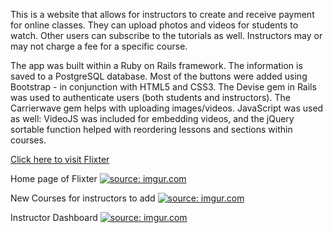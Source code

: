 This is a website that allows for instructors to create and receive payment for online classes. They can upload photos and videos for students to watch. Other users can subscribe to the tutorials as well. Instructors may or may not charge a fee for a specific course.

The app was built within a Ruby on Rails framework. The information is saved to a PostgreSQL database. Most of the buttons were added using Bootstrap - in conjunction with HTML5 and CSS3. The Devise gem in Rails was used to authenticate users (both students and instructors). The Carrierwave gem helps with uploading images/videos. JavaScript was used as well: VideoJS was included for embedding videos, and the jQuery sortable function helped with reordering lessons and sections within courses.

[Click here to visit Flixter](http://flixter1-kim-conkle.herokuapp.com/)

Home page of Flixter
<a href="https://imgur.com/N7lkquy"><img src="https://i.imgur.com/N7lkquy.png" title="source: imgur.com" /></a>

New Courses for instructors to add
<a href="https://imgur.com/J9Utj47"><img src="https://i.imgur.com/J9Utj47.png" title="source: imgur.com" /></a>

Instructor Dashboard
<a href="https://imgur.com/h7iIcl7"><img src="https://i.imgur.com/h7iIcl7.png" title="source: imgur.com" /></a>




